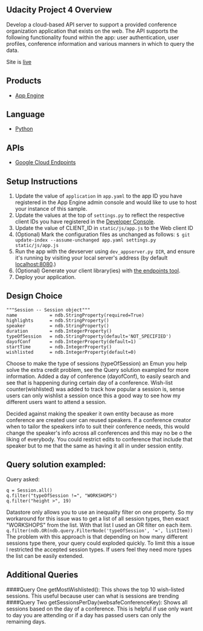 ## Udacity Project 4 Overview
Develop a cloud-based API server to support a provided conference organization application that exists on the web. The 
API supports the following functionality found within the app: user authentication, user profiles, conference information and
various manners in which to query the data.

Site is [live](https://project-four.appspot.com/)

## Products
- [App Engine][1]

## Language
- [Python][2]

## APIs
- [Google Cloud Endpoints][3]

## Setup Instructions
1. Update the value of `application` in `app.yaml` to the app ID you
   have registered in the App Engine admin console and would like to use to host
   your instance of this sample.
1. Update the values at the top of `settings.py` to
   reflect the respective client IDs you have registered in the
   [Developer Console][4].
1. Update the value of CLIENT_ID in `static/js/app.js` to the Web client ID
1. (Optional) Mark the configuration files as unchanged as follows:
   `$ git update-index --assume-unchanged app.yaml settings.py static/js/app.js`
1. Run the app with the devserver using `dev_appserver.py DIR`, and ensure it's running by visiting your local server's address (by default [localhost:8080][5].)
1. (Optional) Generate your client library(ies) with [the endpoints tool][6].
1. Deploy your application.


## Design Choice 
```
"""Session -- Session object"""
name            = ndb.StringProperty(required=True)
highlights      = ndb.StringProperty()
speaker         = ndb.StringProperty()
duration        = ndb.IntegerProperty()
typeOfSession   = ndb.StringProperty(default='NOT_SPECIFIED')
dayofConf       = ndb.IntegerProperty(default=1)
startTime       = ndb.IntegerProperty()
wishlisted      = ndb.IntegerProperty(default=0) 
```
Choose to make the type of sessions (typeOfSession) an Emun you help solve the extra credit problem,
see the Query solution exampled for more information. Added a day of conference (dayofConf), to easily
search and see that is happening during certain day of a conference. Wish-list counter(wishlisted) was
added to track how popular a session is, sense users can only wishlist a session once this a good way
to see how my different users want to attend a session. 

Decided against making the speaker it own entity because as more conference are created user can reused
speakers. If a conference creator when to tailor the speakers info to suit their conference needs,
this would change the speaker's info across all conferences and this may no be o the liking
of everybody. You could restrict edits to conference that include that speaker but to me that
the same as having it all in under session entity. 

## Query solution exampled:
Query asked:
```
q = Session.all()
q.filter("typeOfSession !=", "WORKSHOPS")
q.filter("height >", 19)
```
Datastore only allows you to use an inequality filter on one property. So my workaround for this issue was
to get a list of all session types, then exact "WORKSHOPS" from the list. With that list I used an OR filter
on each item.
`q.filter(ndb.OR(ndb.query.FilterNode('typeOfSession', '=', listItem))`
The problem with this approach is that depending on how many different sessions type there, your query could
exploded quickly. To limit this a issue I restricted the accepted session types. If users feel they need more
types the list can be easily extended.   
   
## Additional Queries
####Query One getMostWishlisted():
This shows the top 10 wish-listed sessions. This useful because user can what is sessions are trending 
####Query Two getSessionsPerDay(websafeConferenceKey):
Shows all sessions based on the day of a conference. This is helpful if use only want to day you are attending or if a day has passed users can only the remaining days. 

[1]: https://developers.google.com/appengine
[2]: http://python.org
[3]: https://developers.google.com/appengine/docs/python/endpoints/
[4]: https://console.developers.google.com/
[5]: https://localhost:8080/
[6]: https://developers.google.com/appengine/docs/python/endpoints/endpoints_tool
